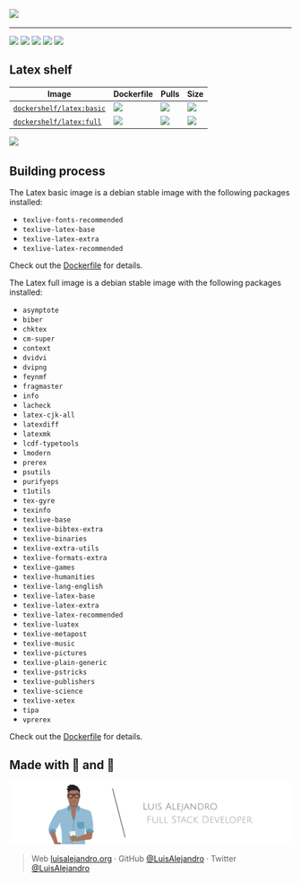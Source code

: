 ![](https://raw.githubusercontent.com/Dockershelf/dockershelf/develop/images/banner.svg)

---

[![](https://img.shields.io/github/release/Dockershelf/dockershelf.svg)](https://github.com/Dockershelf/dockershelf/releases) [![](https://img.shields.io/github/actions/workflow/status/Dockershelf/dockershelf/schedule-master.yml?branch=master)](https://github.com/Dockershelf/dockershelf/actions/workflows/schedule-master.yml) [![](https://img.shields.io/docker/pulls/dockershelf/latex.svg)](https://hub.docker.com/r/dockershelf/latex) [![](https://img.shields.io/discord/809504357359157288.svg?label=&logo=discord&logoColor=ffffff&color=7389D8&labelColor=6A7EC2)](https://discord.gg/4Wc7xphH5e) [![](https://cla-assistant.io/readme/badge/Dockershelf/dockershelf)](https://cla-assistant.io/Dockershelf/dockershelf)

## Latex shelf

|Image  |Dockerfile  |Pulls   |Size  |
|-------|------------|--------|------|
|[`dockershelf/latex:basic`](https://hub.docker.com/r/dockershelf/latex)|[![](https://img.shields.io/badge/-Dockerfile-blue.svg?colorA=22313f&colorB=4a637b&cacheSeconds=900&logo=docker)](https://github.com/Dockershelf/dockershelf/blob/master/latex/basic/Dockerfile)|[![](https://img.shields.io/docker/pulls/dockershelf/latex?colorA=22313f&colorB=4a637b&cacheSeconds=900)](https://hub.docker.com/r/dockershelf/latex)|[![](https://img.shields.io/docker/image-size/dockershelf/latex/basic.svg?colorA=22313f&colorB=4a637b&cacheSeconds=900)](https://hub.docker.com/r/dockershelf/latex)|
|[`dockershelf/latex:full`](https://hub.docker.com/r/dockershelf/latex)|[![](https://img.shields.io/badge/-Dockerfile-blue.svg?colorA=22313f&colorB=4a637b&cacheSeconds=900&logo=docker)](https://github.com/Dockershelf/dockershelf/blob/master/latex/full/Dockerfile)|[![](https://img.shields.io/docker/pulls/dockershelf/latex?colorA=22313f&colorB=4a637b&cacheSeconds=900)](https://hub.docker.com/r/dockershelf/latex)|[![](https://img.shields.io/docker/image-size/dockershelf/latex/full.svg?colorA=22313f&colorB=4a637b&cacheSeconds=900)](https://hub.docker.com/r/dockershelf/latex)|

![](https://raw.githubusercontent.com/Dockershelf/dockershelf/develop/images/table.svg)

## Building process

The Latex basic image is a debian stable image with the following packages installed:

- `texlive-fonts-recommended`
- `texlive-latex-base`
- `texlive-latex-extra`
- `texlive-latex-recommended`

Check out the [Dockerfile](https://github.com/Dockershelf/dockershelf/blob/master/latex/basic/Dockerfile) for details.

The Latex full image is a debian stable image with the following packages installed:

- `asymptote`
- `biber`
- `chktex`
- `cm-super`
- `context`
- `dvidvi`
- `dvipng`
- `feynmf`
- `fragmaster`
- `info`
- `lacheck`
- `latex-cjk-all`
- `latexdiff`
- `latexmk`
- `lcdf-typetools`
- `lmodern`
- `prerex`
- `psutils`
- `purifyeps`
- `t1utils`
- `tex-gyre`
- `texinfo`
- `texlive-base`
- `texlive-bibtex-extra`
- `texlive-binaries`
- `texlive-extra-utils`
- `texlive-formats-extra`
- `texlive-games`
- `texlive-humanities`
- `texlive-lang-english`
- `texlive-latex-base`
- `texlive-latex-extra`
- `texlive-latex-recommended`
- `texlive-luatex`
- `texlive-metapost`
- `texlive-music`
- `texlive-pictures`
- `texlive-plain-generic`
- `texlive-pstricks`
- `texlive-publishers`
- `texlive-science`
- `texlive-xetex`
- `tipa`
- `vprerex`

Check out the [Dockerfile](https://github.com/Dockershelf/dockershelf/blob/master/latex/full/Dockerfile) for details.

## Made with 💖 and 🍔

![Banner](https://raw.githubusercontent.com/Dockershelf/dockershelf/develop/images/author-banner.svg)

> Web [luisalejandro.org](http://luisalejandro.org/) · GitHub [@LuisAlejandro](https://github.com/LuisAlejandro) · Twitter [@LuisAlejandro](https://twitter.com/LuisAlejandro)